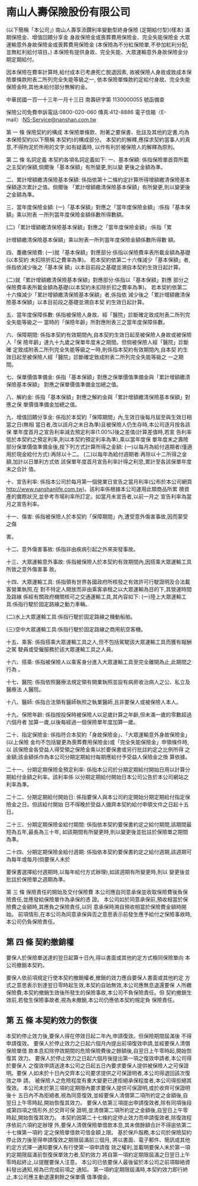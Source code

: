 # 南山人壽保險股份有限公司

(以下簡稱「本公司」)
南山人壽享添鑽利率變動型終身保險 
(定期給付型)(樣本) 
滿期保險金、增值回饋分享金 身故保險金或喪葬費用保險金、完全失能保險金 大眾運輸意外身故保險金或喪葬費用保險金 
(本保險為不分紅保險單,不參加紅利分配,並無紅利給付項目。) 
本保險有提供身故、完全失能、大眾運輸意外身故保險金分期定期給付。

因本保險在費率計算時,給付成本已考慮死亡脫退因素, 故被保險人身故或致成本保險單條款附表二所列完全失能等級之一, 依本保險單條款約定給付身故、完全失能保險金時,其他未給付部分無解約金。 

中華民國一百一十三年一月十三日 南壽研字第 1130000055 號函備查 
 
保險公司免費申訴電話:0800-020-060 傳真:412-8886 電子信箱〈E-mail〉:NS-Service@nanshan.com.tw 
 
第 一 條 保險契約的構成 本保險單條款、附著之要保書、批註及其他約定書,均為本保險契約(以下簡稱 本契約)的構成部分。 本契約的解釋,應探求契約當事人的真意,不得拘泥於所用的文字;如有疑義時, 以作有利於被保險人的解釋為原則。 

第 二 條 名詞定義 本契約各項名詞定義如下: 一、基本保額: 
係指保險單首頁所載之主契約保額,倘爾後「基本保額」有所變更,則以變 更後之金額為準。 

二、累計增額繳清保險基本保額: 
係指依第十二條約定計算所得增額繳清保險基本保額逐次累計之值。倘爾後 「累計增額繳清保險基本保額」有所變更,則以變更後之金額為準。 

三、當年度保險金額: 
(一)「基本保額」對應之「當年度保險金額」:係指「基本保額」乘以附表 一所列當年度保險金額係數所得數額。 

(二)「累計增額繳清保險基本保額」對應之「當年度保險金額」:係指「累

計增額繳清保險基本保額」乘以附表一所列當年度保險金額係數所得數 額。 

四、躉繳保險費: 
(一)就「基本保額」對應部分:係指以保險費率表所載金額為基礎(以本契約 未扣除折扣之費率為準)。 若本契約依第二十六條減少「基本保額」者,係指依減少後之「基本保 額」以本目前段之基礎並溯自本契約生效日起計算。 

(二)就「累計增額繳清保險基本保額」對應部分:係指以「基本保額」對應 部分之保險費率表所載金額為基礎(以本契約未扣除折扣之費率為準)。 若本契約依第二十六條減少「累計增額繳清保險基本保額」者,係指依 減少後之「累計增額繳清保險基本保額」以本目前段之基礎並溯自本契 約生效日起計算。 

五、當年度保障係數: 
係指被保險人身故、經「醫院」診斷確定致成附表二所列完全失能等級之一 當時的「保險年齡」所對應附表三之當年度保障係數。 

六、保障期間: 
係指本契約有效期間內,自本契約生效日起至被保險人身故或被保險人「保 險年齡」達九十九歲之保單年度末之期間。但倘被保險人經「醫院」診斷確 定致成附表二所列完全失能等級之一時,則係指本契約有效期間內,自本契 約生效日起至被保險人經「醫院」診斷確定致成附表二所列完全失能等級之 一之期間。 

七、保單價值準備金: 
係指「基本保額」對應之保單價值準備金與「累計增額繳清保險基本保額」 對應之保單價值準備金加總之值。 

八、解約金: 
係指「基本保額」對應之解約金與「累計增額繳清保險基本保額」對應之保 單價值準備金加總之值。 

九、增值回饋分享金: 
係指於本契約「保障期間」內,生效日後每月屆至與生效日相當之日(無相 當日者,改以該月之末日為準)且被保險人仍生存時,本公司逐月按各該保 單年度首月之宣告利率減去預定利率(1.00%)後之差值(計算差值時,若宣 告利率低於本契約之預定利率,則以本契約預定利率為準),乘以當年度保 單年度末之壽險部分保單價值準備金後,按下列方式計算所得之金額: (一)以每月為給付週期者(僅適用於現金給付方式):再除以十二。 (二)以每年為給付週期者:再除以十二所得之金額,加計以日單利方式依 該保單年度首月宣告利率計得之利息,累計至各該保單年度末之合計 值。 

十、宣告利率: 
係指本公司於每月第一個營業日宣告之當月利率(公布於本公司網頁 http://www.nanshanlife.com.tw)。該利率係根據本公司運用此類商品所累 積資產的實際狀況,並參考市場利率所訂定。如當月未宣告者,以前一月之 宣告利率為當月之宣告利率。 

十一、傷害: 
係指被保險人於本契約「保障期間」內,遭受意外傷害事故,因而蒙受之傷

害。 

十二、意外傷害事故: 
係指非由疾病引起之外來突發事故。 

十三、大眾運輸意外事故: 
係指被保險人於本契約有效期間內,因搭乘大眾運輸工具所致之意外傷害事 故。 

十四、大眾運輸工具: 
係指領有世界各國政府所核發之有效許可行駛證明及合法載客營業執照,在 對不特定人開放而非由乘客承租之以大眾運輸為目的下,其營運時間及路線 係經有關政府機關核可之交通運輸工具,其內容如下: (一)陸上大眾運輸工具:係指行駛於固定路線之動力車輛。 

(二)水上大眾運輸工具:係指行駛於固定路線之機動船舶。 

(三)空中大眾運輸工具:係指行駛於固定路線之商用航空客機。 

十五、乘客: 
係指搭乘大眾運輸工具之人,但不包括駕駛該大眾運輸工具而獲有報酬之駕 駛員或受僱服務於該大眾運輸工具之人員。 

十六、搭乘: 
係指被保險人以乘客身分進入大眾運輸工具至完全離開為止,此期間之行為 。 

十七、醫院: 
係指依照醫療法規定領有開業執照並設有病房收治病人之公、私立及醫療法 人醫院。 

十八、醫師: 
係指合法領有醫師執照之執業醫師,且非要保人或被保險人本人。 

十九、保險年齡: 
係指按投保時被保險人以足歲計算之年齡,但未滿一歲的零數超過六個月者 加算一歲,以後每經過一個保險單年度加算一歲。 

二十、指定保險金: 
係指符合本契約「身故保險金」、「大眾運輸意外身故保險金」(以上保險 金均不包括變更為喪葬費用保險金)或「完全失能保險金」申領條件時,以 該保險金各受益人得受領之保險金乘以於要保書或另行批註約定之比例所得 之金額;該金額係作為本公司分期定期給付每期應給付予受益人保險金之換 算依據。 

二十一、分期定期保險金預定利率: 
係指本公司於分期定期給付開始日用以計算分期給付金額之利率。該利率係 以分期定期給付開始日本公司公告於本公司網站之利率為準。 

二十二、分期定期給付開始日: 
係指要保人與本公司約定開始分期定期給付指定保險金之日。但該給付開始 日不得晚於受益人備齊本契約給付申領文件之日起十五日。 

二十三、分期定期保險金給付期間: 
係指依本契約要保書約定之給付期間,該期間最短為五年,最長為三十年, 如該期間有所變更時,則以變更後並批註於保險單之期間為準。 

二十四、分期定期保險金給付週期: 
係指依本契約要保書約定之給付週期,該週期可為每年或每月(倘要保人未於

要保書選擇給付週期時,以每年給付方式辦理),如該週期有所變更時,則以 變更後並批註於保險單之週期為準。 

第 三 條 保險責任的開始及交付保險費 本公司應自同意承保並收取保險費後負保險責任,並應發給保險單作為承保的憑 證。 本公司如於同意承保前,預收相當於保險費之金額時,其應負之保險責任,以同 意承保時溯自預收相當於保險費金額時開始。 前項情形,在本公司為同意承保與否之意思表示前發生應予給付之保險事故時, 本公司仍負保險責任。 

## 第 四 條 契約撤銷權

要保人於保險單送達的翌日起算十日內,得以書面或其他約定方式檢同保險單向 本公司撤銷本契約。 

要保人依前項規定行使本契約撤銷權者,撤銷的效力應自要保人書面或其他約定 方式之意思表示到達翌日零時起生效,本契約自始無效,本公司應無息退還要保 人所繳保險費;本契約撤銷生效後所發生的保險事故,本公司不負保險責任。但 契約撤銷生效前,若發生保險事故者,視為未撤銷,本公司仍應依本契約規定負 保險責任。 

## 第 五 條 本契約效力的恢復

本契約停止效力後,要保人得在停效日起二年內,申請復效。但保險期間屆滿後 不得申請復效。 要保人於停止效力之日起六個月內提出前項復效申請,並經要保人清償保險單借 款本息扣除停效期間的危險保險費後之餘額後,自翌日上午零時起,開始恢復其 效力。 要保人於停止效力之日起六個月後提出第一項之復效申請者,本公司得於要保人 之復效申請送達本公司之日起五日內要求要保人提供被保險人之可保證明。要保 人如未於十日內交齊本公司要求提供之可保證明者,本公司得退回該次復效之申 請。 被保險人之危險程度有重大變更已達拒絕承保程度者,本公司得拒絕其復效。 本公司未於第三項約定期限內要求要保人提供可保證明,或於收齊可保證明後十 五日內不為拒絕者,視為同意復效,並經要保人清償第二項所約定之金額後,自 翌日上午零時起,開始恢復其效力。 要保人依第三項提出申請復效者,除有同項後段或第四項之情形外,於交齊可保 證明,並清償第二項所約定之金額後,自翌日上午零時起,開始恢復其效力。 本契約因第二十七條約定停止效力而申請復效者,除復效程序依前六項約定辦理 外,要保人清償保險單借款本息,其未償餘額合計不得逾依第二十七條第一項約 定之保險單借款可借金額上限。 基於保戶服務,本公司於保險契約停止效力後至得申請復效之期限屆滿前三個月, 將以書面、電子郵件、簡訊或其他約定方式擇一通知要保人有行使第一項申請復 效之權利,並載明要保人未於第一項約定期限屆滿前恢復保單效力者,契約效力 將自第一項約定期限屆滿之日翌日上午零時起終止,以提醒要保人注意。 本公司已依要保人最後留於本公司之前項聯絡資料發出通知,視為已完成前項之 通知。 第一項約定期限屆滿時,本契約效力即行終止,本公司應主動退還剩餘之保單價 值準備金。 